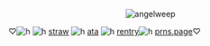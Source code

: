 <p align="center"> <img src="https://komarev.com/ghpvc/?username=angelweep&label=　　dawnbringer　🍓　　　&color=ef2020&style=flat" alt="angelweep" />


♡![h](https://files.catbox.moe/mhh04f.jpg)
![h](https://files.catbox.moe/wdx1sb.jpg)
[straw](https://foretnoir.straw.page) ![h](https://files.catbox.moe/ypcghd.gif) [ata](https://elysianrealmego.atabook.org/) ![h](https://files.catbox.moe/ypcghd.gif) [rentry](https://rentry.co/foretnoir)![h](https://files.catbox.moe/ypcghd.gif) [prns.page](https://en.pronouns.page/@foretnoir_)♡